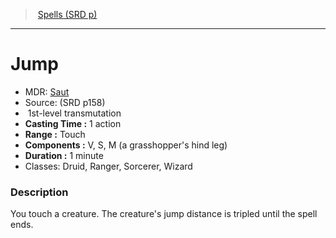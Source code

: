 ﻿---
!SpellVO
Level: 1
Type: transmutation
CastingTime: 1 action
Range: Touch
Components: V, S, M (a grasshopper's hind leg)
Duration: 1 minute
Classes: Druid, Ranger, Sorcerer, Wizard
Id: spells_vo.md#jump
ParentLink: spells_vo.md#spells-srd-p
Name: Jump
ParentName: Spells (SRD p)
NameLevel: 1
AltName: '[Saut](hd_spells_saut.md)'
Source: (SRD p158)
---
> [Spells (SRD p)](srd_spells.md)

---

# Jump

- MDR: [Saut](hd_spells_saut.md)
- Source: (SRD p158)
-  1st-level transmutation
- **Casting Time :** 1 action
- **Range :** Touch
- **Components :** V, S, M (a grasshopper's hind leg)
- **Duration :** 1 minute
- Classes: Druid, Ranger, Sorcerer, Wizard

### Description

You touch a creature. The creature's jump distance is tripled until the spell ends.

